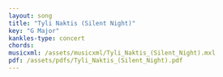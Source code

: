 ```yaml
---
layout: song
title: "Tyli Naktis (Silent Night)"
key: "G Major"
kankles-type: concert
chords:
musicxml: /assets/musicxml/Tyli_Naktis_(Silent_Night).mxl
pdf: /assets/pdfs/Tyli_Naktis_(Silent_Night).pdf
---
```

